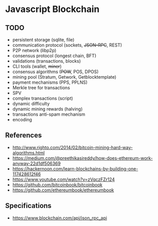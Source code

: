 # Javascript Blockchain

## TODO

* persistent storage (sqlite, file)
* communication protocol (sockets, ~~JSON-RPC~~, REST)
* P2P network (libp2p)
* consensus protocol (longest chain, BFT)
* validations (transactions, blocks)
* CLI tools (wallet, ~~miner~~)
* consensus algorithms (~~POW~~, POS, DPOS)
* mining pool (Stratum, Getwork, Getblocktemplate)
* payment mechanisms (PPS, PPLNS)
* Merkle tree for transactions
* SPV
* complex transactions (script)
* dynamic difficulty
* dynamic mining rewards (halving)
* transactions anti-spam mechanism
* encoding

## References

* http://www.righto.com/2014/02/bitcoin-mining-hard-way-algorithms.html
* https://medium.com/@preethikasireddy/how-does-ethereum-work-anyway-22d1df506369
* https://hackernoon.com/learn-blockchains-by-building-one-117428612f46
* https://www.youtube.com/watch?v=zVqczFZr124
* https://github.com/bitcoinbook/bitcoinbook
* https://github.com/ethereumbook/ethereumbook

## Specifications

* https://www.blockchain.com/api/json_rpc_api
